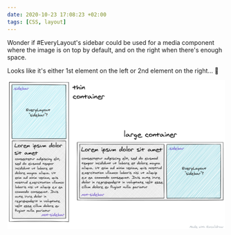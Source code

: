 ```yaml
---
date: 2020-10-23 17:08:23 +02:00
tags: [CSS, layout]
---
```


Wonder if #EveryLayout's sidebar could be used for a media component where the image is on top by default, and on the right when there's enough space.

Looks like it's either 1st element on the left or 2nd element on the right… 🤔

![A media element based on EveryLayout's sidebar?](everylayout-media-element.png)
